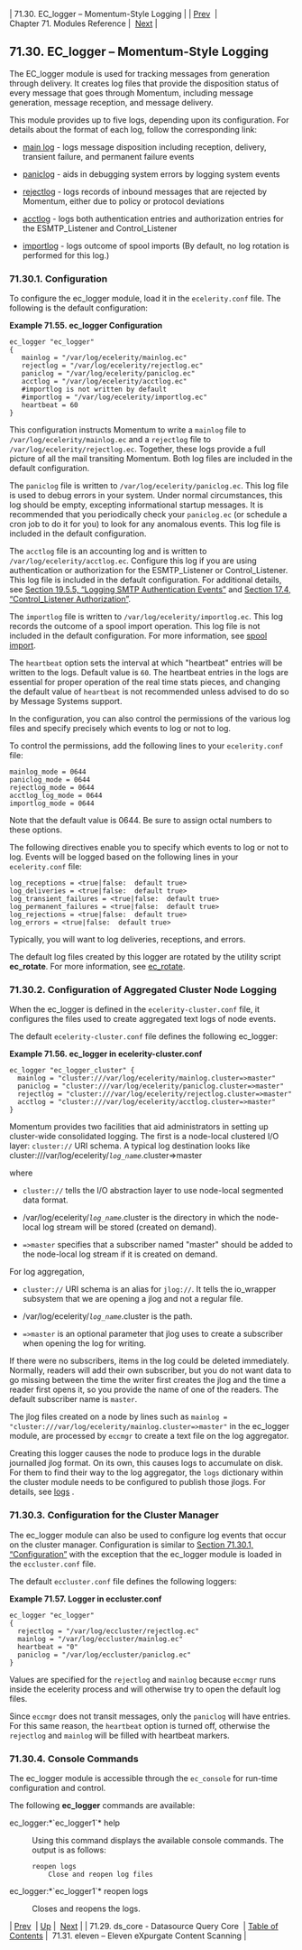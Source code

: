 | 71.30. EC_logger – Momentum-Style Logging |
| [Prev](modules.ds_core)  | Chapter 71. Modules Reference |  [Next](modules.eleven) |

## 71.30. EC_logger – Momentum-Style Logging

<a class="indexterm" name="idp21571376"></a>

The EC_logger module is used for tracking messages from generation through delivery. It creates log files that provide the disposition status of every message that goes through Momentum, including message generation, message reception, and message delivery.

This module provides up to five logs, depending upon its configuration. For details about the format of each log, follow the corresponding link:

*   [main log](log_formats.mainlog "35.7. mainlog") - logs message disposition including reception, delivery, transient failure, and permanent failure events

*   [paniclog](log_formats.paniclog "35.8. paniclog") - aids in debugging system errors by logging system events

*   [rejectlog](log_formats.rejectlog "35.9. rejectlog") - logs records of inbound messages that are rejected by Momentum, either due to policy or protocol deviations

*   [acctlog](log_formats#log_formats.acctlog "35.1. acctlog") - logs both authentication entries and authorization entries for the ESMTP_Listener and Control_Listener

*   [importlog](log_formats.importlog "35.6. importlog") - logs outcome of spool imports (By default, no log rotation is performed for this log.)

### 71.30.1. Configuration

To configure the ec_logger module, load it in the `ecelerity.conf` file. The following is the default configuration:

<a name="modules.ec_logger.node.example"></a>

**Example 71.55. ec_logger Configuration**

```
ec_logger "ec_logger"
{
   mainlog = "/var/log/ecelerity/mainlog.ec"
   rejectlog = "/var/log/ecelerity/rejectlog.ec"
   paniclog = "/var/log/ecelerity/paniclog.ec"
   acctlog = "/var/log/ecelerity/acctlog.ec"
   #importlog is not written by default
   #importlog = "/var/log/ecelerity/importlog.ec"
   heartbeat = 60
}
```

This configuration instructs Momentum to write a `mainlog` file to `/var/log/ecelerity/mainlog.ec` and a `rejectlog` file to `/var/log/ecelerity/rejectlog.ec`. Together, these logs provide a full picture of all the mail transiting Momentum. Both log files are included in the default configuration.

The `paniclog` file is written to `/var/log/ecelerity/paniclog.ec`. This log file is used to debug errors in your system. Under normal circumstances, this log should be empty, excepting informational startup messages. It is recommended that you periodically check your `paniclog.ec` (or schedule a cron job to do it for you) to look for any anomalous events. This log file is included in the default configuration.

The `acctlog` file is an accounting log and is written to `/var/log/ecelerity/acctlog.ec`. Configure this log if you are using authentication or authorization for the ESMTP_Listener or Control_Listener. This log file is included in the default configuration. For additional details, see [Section 19.5.5, “Logging SMTP Authentication Events”](inbound_smtp#inbound_smtp.logging.auth "19.5.5. Logging SMTP Authentication Events") and [Section 17.4, “Control_Listener Authorization”](control_authz "17.4. Control_Listener Authorization").

The `importlog` file is written to `/var/log/ecelerity/importlog.ec`. This log records the outcome of a spool import operation. This log file is not included in the default configuration. For more information, see [spool import](console_commands.spool_import "spool import").

The `heartbeat` option sets the interval at which "heartbeat" entries will be written to the logs. Default value is `60`. The heartbeat entries in the logs are essential for proper operation of the real time stats pieces, and changing the default value of `heartbeat` is not recommended unless advised to do so by Message Systems support.

In the configuration, you can also control the permissions of the various log files and specify precisely which events to log or not to log.

To control the permissions, add the following lines to your `ecelerity.conf` file:

```
mainlog_mode = 0644
paniclog_mode = 0644
rejectlog_mode = 0644
acctlog_log_mode = 0644
importlog_mode = 0644
```

Note that the default value is 0644\. Be sure to assign octal numbers to these options.

The following directives enable you to specify which events to log or not to log. Events will be logged based on the following lines in your `ecelerity.conf` file:

```
log_receptions = <true|false:  default true>
log_deliveries = <true|false:  default true>
log_transient_failures = <true|false:  default true>
log_permanent_failures = <true|false:  default true>
log_rejections = <true|false:  default true>
log_errors = <true|false:  default true>
```

Typically, you will want to log deliveries, receptions, and errors.

The default log files created by this logger are rotated by the utility script **ec_rotate**. For more information, see [ec_rotate](executable.ec_rotate "ec_rotate").

### 71.30.2. Configuration of Aggregated Cluster Node Logging

When the ec_logger is defined in the `ecelerity-cluster.conf` file, it configures the files used to create aggregated text logs of node events.

The default `ecelerity-cluster.conf` file defines the following ec_logger:

<a name="modules.ec_logger.cluster.example"></a>

**Example 71.56. ec_logger in ecelerity-cluster.conf**

```
ec_logger "ec_logger_cluster" {
  mainlog = "cluster:///var/log/ecelerity/mainlog.cluster=>master"
  paniclog = "cluster:///var/log/ecelerity/paniclog.cluster=>master"
  rejectlog = "cluster:///var/log/ecelerity/rejectlog.cluster=>master"
  acctlog = "cluster:///var/log/ecelerity/acctlog.cluster=>master"
}
```

Momentum provides two facilities that aid administrators in setting up cluster-wide consolidated logging. The first is a node-local clustered I/O layer: `cluster://` URI schema. A typical log destination looks like cluster:///var/log/ecelerity/*`log_name`*.cluster=>master

where

*   `cluster://` tells the I/O abstraction layer to use node-local segmented data format.

*   /var/log/ecelerity/*`log_name`*.cluster is the directory in which the node-local log stream will be stored (created on demand).

*   `=>master` specifies that a subscriber named "master" should be added to the node-local log stream if it is created on demand.

For log aggregation,

*   `cluster://` URI schema is an alias for `jlog://`. It tells the io_wrapper subsystem that we are opening a jlog and not a regular file.

*   /var/log/ecelerity/*`log_name`*.cluster is the path.

*   `=>master` is an optional parameter that jlog uses to create a subscriber when opening the log for writing.

If there were no subscribers, items in the log could be deleted immediately. Normally, readers will add their own subscriber, but you do not want data to go missing between the time the writer first creates the jlog and the time a reader first opens it, so you provide the name of one of the readers. The default subscriber name is `master`.

The jlog files created on a node by lines such as `mainlog = "cluster:///var/log/ecelerity/mainlog.cluster=>master"` in the ec_logger module, are processed by `eccmgr` to create a text file on the log aggregator.

Creating this logger causes the node to produce logs in the durable journalled jlog format. On its own, this causes logs to accumulate on disk. For them to find their way to the log aggregator, the `logs` dictionary within the cluster module needs to be configured to publish those jlogs. For details, see [logs](modules.cluster#option.logs.dictionary) .

### 71.30.3. Configuration for the Cluster Manager

The ec_logger module can also be used to configure log events that occur on the cluster manager. Configuration is similar to [Section 71.30.1, “Configuration”](modules.ec_logger#modules.ec_logger.node "71.30.1. Configuration") with the exception that the ec_logger module is loaded in the `eccluster.conf` file.

The default `eccluster.conf` file defines the following loggers:

<a name="modules.ec_logger.eccmgr.example"></a>

**Example 71.57. Logger in eccluster.conf**

```
ec_logger "ec_logger"
{
  rejectlog = "/var/log/eccluster/rejectlog.ec"
  mainlog = "/var/log/eccluster/mainlog.ec"
  heartbeat = "0"
  paniclog = "/var/log/eccluster/paniclog.ec"
}
```

Values are specified for the `rejectlog` and `mainlog` because `eccmgr` runs inside the ecelerity process and will otherwise try to open the default log files.

Since `eccmgr` does not transit messages, only the `paniclog` will have entries. For this same reason, the `heartbeat` option is turned off, otherwise the `rejectlog` and `mainlog` will be filled with heartbeat markers.

### 71.30.4. Console Commands

The ec_logger module is accessible through the `ec_console` for run-time configuration and control.

The following **ec_logger** commands are available:

<dl class="variablelist">

<dt>ec_logger:*`ec_logger1`* help</dt>

<dd>

Using this command displays the available console commands. The output is as follows:

```
reopen logs
	Close and reopen log files
```
</dd>

<dt>ec_logger:*`ec_logger1`* reopen logs</dt>

<dd>

Closes and reopens the logs.

</dd>

</dl>

| [Prev](modules.ds_core)  | [Up](modules) |  [Next](modules.eleven) |
| 71.29. ds_core - Datasource Query Core  | [Table of Contents](index) |  71.31. eleven – Eleven eXpurgate Content Scanning |

